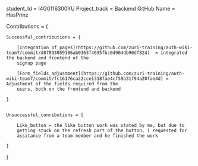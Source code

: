 student_Id = I4G0116300YU
Project_track = Backend
GitHub Name = HasPrinz

Contributions = {

    Successful_contributions = {

        [Integration_of_pages](https://github.com/zuri-training/auth-wiki-team7/commit/d87893059186ab0363f4695fbc0d904db90df824)  = integrated the backend and frontend of the
        signup page

        [Form_fields_adjustment](https://github.com/zuri-training/auth-wiki-team7/commit/fc16176ca22cce1318fae4cf59b31f94a20fae4d) = Adjustment of the fields required from the
        users, both on the frontend and backend

    }
    

    Unsuccessful_conributions = {
        
        Like_button = the like button work was stated by me, but due to
        getting stuck on the refresh part of the button, i requested for 
        assitance from a team member and he finished the work

    }

}

